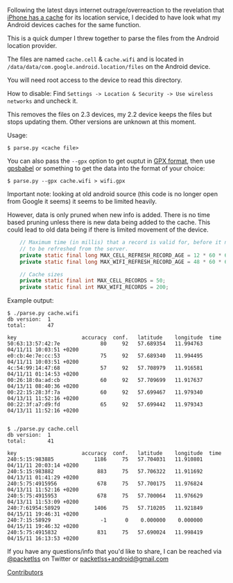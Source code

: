 Following the latest days internet outrage/overreaction to the
revelation that [iPhone has a cache] for its location service, I decided
to have look what my Android devices caches for the same function.

This is a quick dumper I threw together to parse the files from the
Android location provider.

The files are named `cache.cell` & `cache.wifi` and is located in
`/data/data/com.google.android.location/files` on the Android device.

You will need root access to the device to read this directory.

How to disable:
Find `Settings -> Location & Security -> Use wireless networks` and uncheck it.

This removes the files on 2.3 devices, my 2.2 device keeps the files but stops updating them.
Other versions are unknown at this moment.


Usage:

```console
$ parse.py <cache file>
```

You can also pass the `--gpx` option to get ouptut in [GPX
format], then use [gpsbabel] or something to get the data into the
format of your choice:

```console
$ parse.py --gpx cache.wifi > wifi.gpx
```

Important note: looking at old android source (this code is no longer
open from Google it seems) it seems to be limited heavily.

However, data is only pruned when new info is added. There is no time
based pruning unless there is new data being added to the cache. This
could lead to old data being if there is limited movement of the
device.

```java
    // Maximum time (in millis) that a record is valid for, before it needs
    // to be refreshed from the server.
    private static final long MAX_CELL_REFRESH_RECORD_AGE = 12 * 60 * 60 * 1000; // 12 hours
    private static final long MAX_WIFI_REFRESH_RECORD_AGE = 48 * 60 * 60 * 1000; // 48 hours

    // Cache sizes
    private static final int MAX_CELL_RECORDS = 50;
    private static final int MAX_WIFI_RECORDS = 200;
```


Example output:

```console
$ ./parse.py cache.wifi 
db version:  1
total:       47

key                     accuracy  conf.   latitude    longitude  time
50:63:13:57:42:7e             80     92   57.689354   11.994763  04/11/11 10:03:51 +0200
e0:cb:4e:7e:cc:53             75     92   57.689340   11.994495  04/11/11 10:03:51 +0200
4c:54:99:14:47:68             57     92   57.708979   11.916581  04/11/11 01:14:53 +0200
00:26:18:0a:ad:cb             60     92   57.709699   11.917637  04/13/11 08:40:36 +0200
00:22:15:28:3f:7a             60     92   57.699467   11.979340  04/13/11 11:52:16 +0200
00:22:3f:a7:d9:fd             65     92   57.699442   11.979343  04/13/11 11:52:16 +0200


$ ./parse.py cache.cell 
db version:  1
total:       41

key                     accuracy  conf.   latitude    longitude  time
240:5:15:983885             1186     75   57.704031   11.910801  04/11/11 20:03:14 +0200
240:5:15:983882              883     75   57.706322   11.911692  04/13/11 01:41:29 +0200
240:5:75:4915956             678     75   57.700175   11.976824  04/13/11 11:52:16 +0200
240:5:75:4915953             678     75   57.700064   11.976629  04/13/11 11:53:09 +0200
240:7:61954:58929           1406     75   57.710205   11.921849  04/15/11 19:46:31 +0200
240:7:15:58929                -1      0    0.000000    0.000000  04/15/11 19:46:32 +0200
240:5:75:4915832             831     75   57.690024   11.998419  04/15/11 16:13:53 +0200
```

If you have any questions/info that you'd like to share, I can be
reached via [@packetlss] on Twitter or packetlss+android@gmail.com

[Contributors]


  
[iPhone has a cache]: http://radar.oreilly.com/2011/04/apple-location-tracking.html
[GPX format]: http://www.topografix.com/gpx.asp
[gpsbabel]: http://www.gpsbabel.org/
[@packetlss]: http://twitter.com/packetlss
[Contributors]: https://github.com/packetlss/android-locdump/contributors
